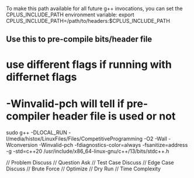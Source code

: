 To make this path available for all future g++ invocations, you can set the CPLUS_INCLUDE_PATH environment variable:
export CPLUS_INCLUDE_PATH=/path/to/headers:$CPLUS_INCLUDE_PATH


## Use this to pre-compile bits/header file
# use different flags if running with differnet flags
# -Winvalid-pch will tell if pre-compiler header file is used or not
sudo g++ -DLOCAL_RUN -I/media/histox/LinuxFiles/Files/CompetitiveProgramming -O2 -Wall -Wconversion -Winvalid-pch -fdiagnostics-color=always -fsanitize=address -g -std=c++20 /usr/include/x86_64-linux-gnu/c++/13/bits/stdc++.h


// Problem Discuss
// Question Ask
// Test Case Discuss
// Edge Case Discuss
// Brute Force
// Optimize
// Dry Run
// Time Complexity